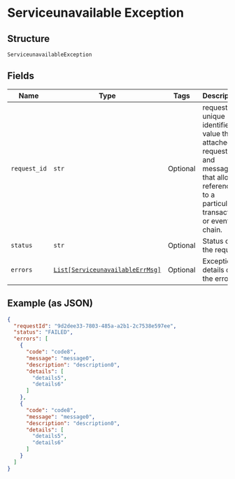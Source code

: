 
# Serviceunavailable Exception

## Structure

`ServiceunavailableException`

## Fields

| Name | Type | Tags | Description |
|  --- | --- | --- | --- |
| `request_id` | `str` | Optional | requestId is unique identifier value that is attached to requests and messages that allow reference to a particular transaction or event chain. |
| `status` | `str` | Optional | Status of the request |
| `errors` | [`List[ServiceunavailableErrMsg]`](../../doc/models/serviceunavailable-err-msg.md) | Optional | Exception details of the error |

## Example (as JSON)

```json
{
  "requestId": "9d2dee33-7803-485a-a2b1-2c7538e597ee",
  "status": "FAILED",
  "errors": [
    {
      "code": "code8",
      "message": "message0",
      "description": "description0",
      "details": [
        "details5",
        "details6"
      ]
    },
    {
      "code": "code8",
      "message": "message0",
      "description": "description0",
      "details": [
        "details5",
        "details6"
      ]
    }
  ]
}
```

